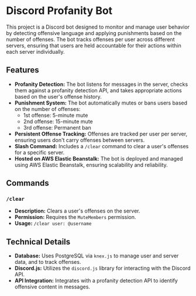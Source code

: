 # Discord Profanity Bot

This project is a Discord bot designed to monitor and manage user behavior by detecting offensive language and applying punishments based on the number of offenses. The bot tracks offenses per user across different servers, ensuring that users are held accountable for their actions within each server individually.

## Features

- **Profanity Detection:** The bot listens for messages in the server, checks them against a profanity detection API, and takes appropriate actions based on the user's offense history.
- **Punishment System:** The bot automatically mutes or bans users based on the number of offenses:
  - 1st offense: 5-minute mute
  - 2nd offense: 15-minute mute
  - 3rd offense: Permanent ban
- **Persistent Offense Tracking:** Offenses are tracked per user per server, ensuring users don't carry offenses between servers.
- **Slash Command:** Includes a `/clear` command to clear a user's offenses for a specific server.
- **Hosted on AWS Elastic Beanstalk:** The bot is deployed and managed using AWS Elastic Beanstalk, ensuring scalability and reliability.

## Commands

### `/clear`
- **Description:** Clears a user's offenses on the server.
- **Permission:** Requires the `MuteMembers` permission.
- **Usage:** `/clear user: @username`

## Technical Details

- **Database:** Uses PostgreSQL via `knex.js` to manage user and server data, and to track offenses.
- **Discord.js:** Utilizes the `discord.js` library for interacting with the Discord API.
- **API Integration:** Integrates with a profanity detection API to identify offensive content in messages.
